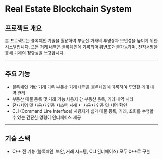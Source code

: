 # Real Estate Blockchain System

## 프로젝트 개요
본 프로젝트는 블록체인 기술을 활용하여 부동산 거래의 투명성과 보안성을 높이기 위한 시스템입니다. 
모든 거래 내역은 블록체인에 기록되어 위변조가 불가능하며, 전자서명을 통해 거래의 정당성을 보장합니다.

---

## 주요 기능
- 블록체인 기반 거래 기록
  부동산 거래 내역을 블록체인에 기록하여 투명한 거래 내역 관리
- 부동산 매물 등록 및 거래 기능 
  사용자 간 부동산 등록, 거래 내역 처리
- 전자서명 및 사용자 인증 시스템
  거래 시 사용자 인증 및 서명 확인
- CLI (Command Line Interface)
  사용자가 쉽게 매물 등록, 거래, 조회를 수행할 수 있는 간단한 명령어 인터페이스 제공

---

## 기술 스택
- C++
  전 기능 (블록체인, 보안, 거래 시스템, CLI 인터페이스) 모두 C++로 구현
